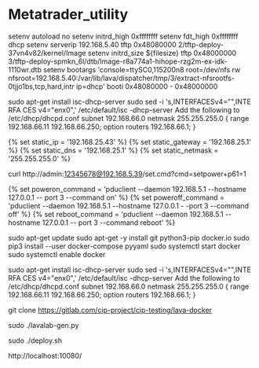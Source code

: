# Metatrader_utility
setenv autoload no
setenv initrd_high 0xffffffff
setenv fdt_high 0xffffffff
dhcp
setenv serverip 192.168.5.40
tftp 0x48080000 2/tftp-deploy-37vn4v82/kernel/Image
setenv initrd_size ${filesize}
tftp 0x48000000 3/tftp-deploy-spmkn_6l/dtb/Image-r8a774a1-hihope-rzg2m-ex-idk-1110wr.dtb
setenv bootargs 'console=ttySC0,115200n8 root=/dev/nfs rw nfsroot=192.168.5.40:/var/lib/lava/dispatcher/tmp/3/extract-nfsrootfs-0tjjo1bs,tcp,hard,intr ip=dhcp'
booti 0x48080000 - 0x48000000

sudo apt-get install isc-dhcp-server
sudo sed -i 's,INTERFACESv4="",INTE RFA CES v4="enx0",' /etc/default/isc -dhcp-server
Add the following to /etc/dhcp/dhcpd.conf
subnet 192.168.66.0 netmask 255.255.255.0 {
range 192.168.66.11 192.168.66.250;
option routers 192.168.66.1;
}

{% set static_ip = '192.168.25.43' %}
{% set static_gateway = '192.168.25.1' %}
{% set static_dns = '192.168.25.1' %}
{% set static_netmask = '255.255.255.0' %}


curl http://admin:12345678@192.168.5.39/set.cmd?cmd=setpower+p61=1

{% set poweron_command = 'pduclient --daemon 192.168.5.1 --hostname 127.0.0.1 --
port 3 --command on' %}
{% set poweroff_command = 'pduclient --daemon 192.168.5.1 --hostname 127.0.0.1 -
-port 3 --command off' %}
{% set reboot_command = 'pduclient --daemon 192.168.5.1 --hostname 127.0.0.1 --
port 3 --command reboot' %}

sudo apt-get update
sudo apt-get -y install git python3-pip docker.io
sudo pip3 install --user docker-compose pyyaml
sudo systemctl start docker
sudo systemctl enable docker

sudo apt-get install isc-dhcp-server
sudo sed -i 's,INTERFACESv4="",INTE RFA CES v4="enx0",' /etc/default/isc -dhcp-server
Add the following to /etc/dhcp/dhcpd.conf
subnet 192.168.66.0 netmask 255.255.255.0 {
range 192.168.66.11 192.168.66.250;
option routers 192.168.66.1;
}

git clone https://gitlab.com/cip-project/cip-testing/lava-docker

sudo ./lavalab-gen.py

sudo ./deploy.sh

http://localhost:10080/
